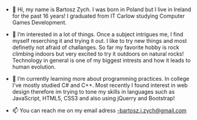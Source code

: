 - 👋 Hi, my name is Bartosz Zych. I was born in Poland but I live in Ireland for the past 16 years! I graduated from IT Carlow studying Computer Games Development.

- 👀 I’m interested in a lot of things. Once a subject intrigues me, I find myself reserching it and trying it out. I like to try new things and most definetly not
      afraid of challanges. So far my favorite hobby is rock climbing indoors but very excited to try it outdoors on natural rocks! Technology in general is one of
      my biggest intrests and how it leads to human evolution.
      
- 🌱 I’m currently learning more about programming practices. In college I've mostly studied C# and C++. Most recently I found interest in web design therefore im
      trying to tone my skills in languages such as JavaScript, HTML5, CSS3 and also using jQuerry and Bootstrap!
      
- 📫 You can reach me on my email adress -bartosz.j.zych@gmail.com


